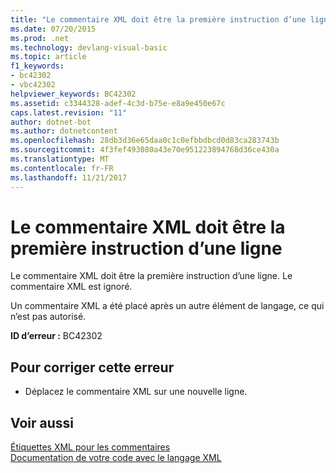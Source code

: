 ```yaml
---
title: "Le commentaire XML doit être la première instruction d’une ligne"
ms.date: 07/20/2015
ms.prod: .net
ms.technology: devlang-visual-basic
ms.topic: article
f1_keywords:
- bc42302
- vbc42302
helpviewer_keywords: BC42302
ms.assetid: c3344328-adef-4c3d-b75e-e8a9e450e67c
caps.latest.revision: "11"
author: dotnet-bot
ms.author: dotnetcontent
ms.openlocfilehash: 28db3d36e65daa0c1c0efbbdbcd0d83ca283743b
ms.sourcegitcommit: 4f3fef493080a43e70e951223894768d36ce430a
ms.translationtype: MT
ms.contentlocale: fr-FR
ms.lasthandoff: 11/21/2017
---
```

# <a name="xml-comment-must-be-the-first-statement-on-a-line"></a>Le commentaire XML doit être la première instruction d’une ligne
Le commentaire XML doit être la première instruction d’une ligne. Le commentaire XML est ignoré.  
  
 Un commentaire XML a été placé après un autre élément de langage, ce qui n’est pas autorisé.  
  
 **ID d’erreur :** BC42302  
  
## <a name="to-correct-this-error"></a>Pour corriger cette erreur  
  
-   Déplacez le commentaire XML sur une nouvelle ligne.  
  
## <a name="see-also"></a>Voir aussi  
 [Étiquettes XML pour les commentaires](../../visual-basic/language-reference/xmldoc/recommended-xml-tags-for-documentation-comments.md)  
 [Documentation de votre code avec le langage XML](../../visual-basic/programming-guide/program-structure/documenting-your-code-with-xml.md)
